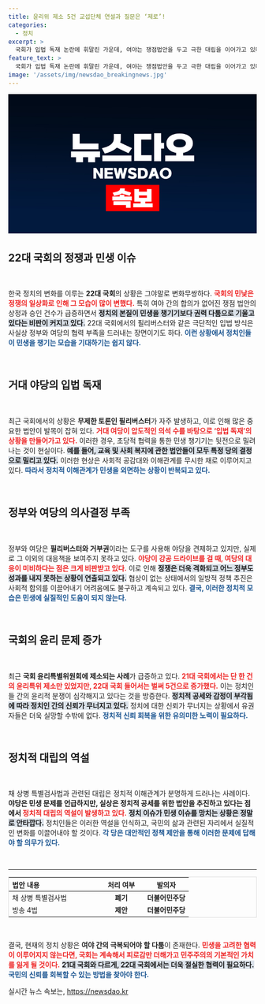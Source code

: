 ```yaml
---
title: 윤리위 제소 5건 교섭단체 연설과 질문은 ‘제로’!
categories:
  - 정치
excerpt: >
  국회가 입법 독재 논란에 휘말린 가운데, 여야는 쟁점법안을 두고 극한 대립을 이어가고 있다. 민주당의 강행으로 개원식조차 무산된 현재, 정치적 갈등은 민생 문제를 뒷전으로 밀어놓고 있다. 정쟁의 일상이 된 국회의 모습이 국민의 실망을 키우고 있다.
feature_text: >
  국회가 입법 독재 논란에 휘말린 가운데, 여야는 쟁점법안을 두고 극한 대립을 이어가고 있다. 민주당의 강행으로 개원식조차 무산된 현재, 정치적 갈등은 민생 문제를 뒷전으로 밀어놓고 있다. 정쟁의 일상이 된 국회의 모습이 국민의 실망을 키우고 있다.
image: '/assets/img/newsdao_breakingnews.jpg'
---
```


<p><img src="/assets/img/newsdao_breakingnews.jpg" alt="firstkoreanews 속보" /></p>

<h2 data-ke-size="size26">22대 국회의 정쟁과 민생 이슈</h2>

<p data-ke-size="size16">&nbsp;</p>

<p>한국 정치의 변화를 이루는 <b>22대 국회</b>의 상황은 그야말로 변화무쌍하다. <b><span style="color: #ee2323;">국회의 민낯은 정쟁의 일상화로 인해 그 모습이 많이 변했다.</span></b> 특히 여야 간의 합의가 없어진 쟁점 법안의 상정과 승인 건수가 급증하면서 <b><span style="background-color: #21538527;">정치의 본질이 민생을 챙기기보다 권력 다툼으로 기울고 있다는 비판이 커지고 있다.</span></b> 22대 국회에서의 필리버스터와 같은 극단적인 입법 방식은 사실상 정부와 여당의 협력 부족을 드러내는 장면이기도 하다. <b><span style="color: #1a5490;">이런 상황에서 정치인들이 민생을 챙기는 모습을 기대하기는 쉽지 않다.</span></b> </p>

<p data-ke-size="size16">&nbsp;</p>

<h2 data-ke-size="size26">거대 야당의 입법 독재</h2>

<p data-ke-size="size16">&nbsp;</p>

<p>최근 국회에서의 상황은 <b>무제한 토론인 필리버스터</b>가 자주 발생하고, 이로 인해 많은 중요한 법안이 발목이 잡혀 있다. <b><span style="color: #ee2323;">거대 여당이 압도적인 의석 수를 바탕으로 ‘입법 독재’의 상황을 만들어가고 있다.</span></b> 이러한 경우, 초당적 협력을 통한 민생 챙기기는 뒷전으로 밀려나는 것이 현실이다. <b><span style="background-color: #21538527;">예를 들어, 교육 및 사회 복지에 관한 법안들이 모두 특정 당의 결정으로 밀리고 있다.</span></b> 이러한 현상은 사회적 공감대와 이해관계를 무시한 채로 이루어지고 있다. <b><span style="color: #1a5490;">따라서 정치적 이해관계가 민생을 외면하는 상황이 반복되고 있다.</span></b> </p>

<p data-ke-size="size16">&nbsp;</p>

<h2 data-ke-size="size26">정부와 여당의 의사결정 부족</h2>

<p data-ke-size="size16">&nbsp;</p>

<p>정부와 여당은 <b>필리버스터와 거부권</b>이라는 도구를 사용해 야당을 견제하고 있지만, 실제로 그 이외의 대응책을 보여주지 못하고 있다. <b><span style="color: #ee2323;">야당이 강공 드라이브를 걸 때, 여당의 대응이 미비하다는 점은 크게 비판받고 있다.</span></b> 이로 인해 <b><span style="background-color: #21538527;">정쟁은 더욱 격화되고 어느 정부도 성과를 내지 못하는 상황이 연출되고 있다.</span></b> 협상이 없는 상태에서의 일방적 정책 추진은 사회적 합의를 이끌어내기 어려움에도 불구하고 계속되고 있다. <b><span style="color: #1a5490;">결국, 이러한 정치적 모습은 민생에 실질적인 도움이 되지 않는다.</span></b></p>

<p data-ke-size="size16">&nbsp;</p>

<h2 data-ke-size="size26">국회의 윤리 문제 증가</h2>

<p data-ke-size="size16">&nbsp;</p>

<p>최근 <b>국회 윤리특별위원회에 제소되는 사례</b>가 급증하고 있다. <b><span style="color: #ee2323;">21대 국회에서는 단 한 건의 윤리특위 제소만 있었지만, 22대 국회 들어서는 벌써 5건으로 증가했다.</span></b> 이는 정치인들 간의 윤리적 분쟁이 심각해지고 있다는 것을 방증한다. <b><span style="background-color: #21538527;">정치적 공세와 감정이 부각됨에 따라 정치인 간의 신뢰가 무너지고 있다.</span></b> 정치에 대한 신뢰가 무너지는 상황에서 유권자들은 더욱 실망할 수밖에 없다. <b><span style="color: #1a5490;">정치적 신뢰 회복을 위한 유의미한 노력이 필요하다.</span></b> </p>

<p data-ke-size="size16">&nbsp;</p>

<h2 data-ke-size="size26">정치적 대립의 역설</h2>

<p data-ke-size="size16">&nbsp;</p>

<p>채 상병 특별검사법과 관련된 대립은 정치적 이해관계가 분명하게 드러나는 사례이다. <b>야당은 민생 문제를 언급하지만, 실상은 정치적 공세를 위한 법안을 추진하고 있다는 점에서 <span style="color: #ee2323;">정치적 대립의 역설이 발생하고 있다.</span></b> <b><span style="background-color: #21538527;">정치 이슈가 민생 이슈를 망치는 상황은 정말로 안타깝다.</span></b> 정치인들은 이러한 역설을 인식하고, 국민의 삶과 관련된 자리에서 실질적인 변화를 이끌어내야 할 것이다. <b><span style="color: #1a5490;">각 당은 대안적인 정책 제안을 통해 이러한 문제에 답해야 할 의무가 있다.</span></b> </p>

<p data-ke-size="size16">&nbsp;</p>

<hr />

<table style="border: 1px solid #ddd; width: 100%;">
    <thead>
        <tr>
            <th style="width: 50%; text-align: left;"><b>법안 내용</b></th>
            <th style="width: 25%; text-align: center;"><b>처리 여부</b></th>
            <th style="width: 25%; text-align: center;"><b>발의자</b></th>
        </tr>
    </thead>
    <tbody>
        <tr>
            <td style="text-align: left;">채 상병 특별검사법</td>
            <td style="text-align: center; height: 17px;"><b>폐기</b></td>
            <td style="text-align: center; height: 17px;"><b>더불어민주당</b></td>
        </tr>
        <tr>
            <td style="text-align: left;">방송 4법</td>
            <td style="text-align: center; height: 17px;"><b>제안</b></td>
            <td style="text-align: center; height: 17px;"><b>더불어민주당</b></td>
        </tr>
    </tbody>
</table>

<p data-ke-size="size16">&nbsp;</p>

<p>결국, 현재의 정치 상황은 <b>여야 간의 극복되어야 할 다툼</b>이 존재한다. <b><span style="color: #ee2323;">민생을 고려한 협력이 이루어지지 않는다면, 국회는 계속해서 피로감만 더해가고 민주주의의 기본적인 가치를 잃게 될 것이다.</span></b> <b><span style="background-color: #21538527;">21대 국회와 다르게, 22대 국회에서는 더욱 절실한 협력이 필요하다.</span></b> <b><span style="color: #1a5490;">국민의 신뢰를 회복할 수 있는 방법을 찾아야 한다.</span></b></p>
실시간 뉴스 속보는, <a href="https://newsdao.kr" rel="dofollow">https://newsdao.kr</a>


